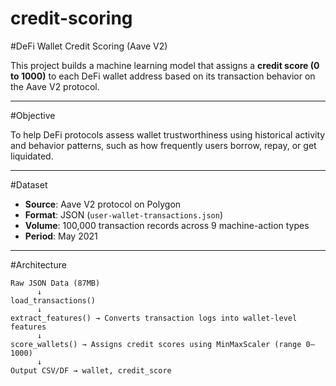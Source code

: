 # credit-scoring
#DeFi Wallet Credit Scoring (Aave V2)

This project builds a machine learning model that assigns a **credit score (0 to 1000)** to each DeFi wallet address based on its transaction behavior on the Aave V2 protocol.

---

#Objective

To help DeFi protocols assess wallet trustworthiness using historical activity and behavior patterns, such as how frequently users borrow, repay, or get liquidated.

---

#Dataset

- **Source**: Aave V2 protocol on Polygon
- **Format**: JSON (`user-wallet-transactions.json`)
- **Volume**: 100,000 transaction records across 9 machine-action types
- **Period**: May 2021

---

#Architecture

```text
Raw JSON Data (87MB)
      ↓
load_transactions()
      ↓
extract_features() → Converts transaction logs into wallet-level features
      ↓
score_wallets() → Assigns credit scores using MinMaxScaler (range 0–1000)
      ↓
Output CSV/DF → wallet, credit_score


